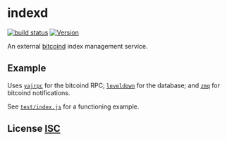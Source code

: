 # indexd

[![build status](https://secure.travis-ci.org/dcousens/indexd.png)](http://travis-ci.org/dcousens/indexd)
[![Version](https://img.shields.io/npm/v/indexd.svg)](https://www.npmjs.org/package/indexd)

An external [bitcoind](https://github.com/bitcoin/bitcoin) index management service.


## Example
Uses [`yajrpc`](https://github.com/dcousens/yajrpc) for the bitcoind RPC;
[`leveldown`](https://github.com/level/leveldown) for the database;
and [`zmq`](https://www.npmjs.com/package/zmq) for bitcoind notifications.

See [`test/index.js`](test/index.js) for a functioning example.


## License [ISC](LICENSE)
